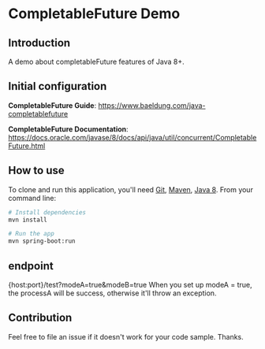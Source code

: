  # CompletableFuture Demo
## Introduction
A demo about completableFuture features of Java 8+.

## Initial configuration
**CompletableFuture Guide**: https://www.baeldung.com/java-completablefuture

**CompletableFuture Documentation**:  https://docs.oracle.com/javase/8/docs/api/java/util/concurrent/CompletableFuture.html

 
## How to use
To clone and run this application, you'll need [Git](https://git-scm.com), [Maven](https://maven.apache.org/), [Java 8](https://www.oracle.com/technetwork/java/javase/downloads/jdk8-downloads-2133151.html). From your command line:

```bash
# Install dependencies
mvn install

# Run the app
mvn spring-boot:run
```
## endpoint
{host:port}/test?modeA=true&modeB=true 
When you set up modeA = true, the processA will be success, otherwise it'll throw an exception.


 
## Contribution
Feel free to file an issue if it doesn't work for your code sample. Thanks.

